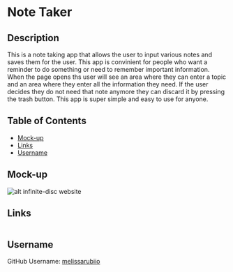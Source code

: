 # Note Taker 

## Description
This is a note taking app that allows the user to input various notes and saves them for the user. This app is convinient for people who want a reminder to do something or need to remember important information. When the page opens ths user will see an area where they can enter a topic and an area where they enter all the information they need. If the user decides they do not need that note anymore they can discard it by pressing the trash button. This app is super simple and easy to use for anyone.
## Table of Contents
- [Mock-up](#Mock-up)
- [Links](#Links)
- [Username](#Username)
## Mock-up
![alt infinite-disc website](/images/mainscreen-ss.png)
## Links
![]()
## Username
GitHub Username: [melissarubiio](https://github.com/melissarubiio)